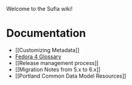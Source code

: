 Welcome to the Sufia wiki!

# Documentation

 * [[Customizing Metadata]]
 * [Fedora 4 Glossary](https://github.com/projecthydra/active_fedora/wiki/Fedora-4-Glossary)
 * [[Release management process]]
 * [[Migration Notes from 5.x to 6.x]]
 * [[Portland Common Data Model Resources]]